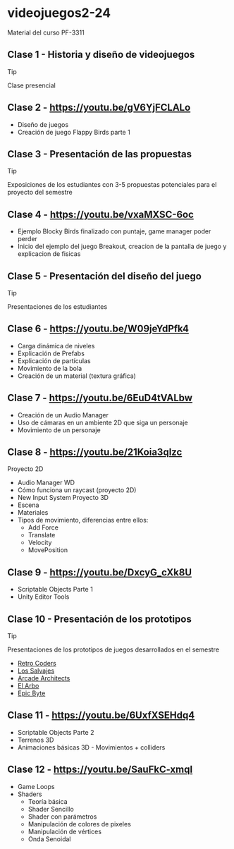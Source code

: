 # videojuegos2-24
Material del curso PF-3311


## Clase 1 - Historia y diseño de videojuegos
> [!TIP]
> Clase presencial

## Clase 2 - https://youtu.be/gV6YjFCLALo
- Diseño de juegos
- Creación de juego Flappy Birds parte 1

## Clase 3 - Presentación de las propuestas
> [!TIP]
> Exposiciones de los estudiantes con 3-5 propuestas potenciales para el proyecto del semestre

## Clase 4 - https://youtu.be/vxaMXSC-6oc
- Ejemplo Blocky Birds finalizado con puntaje, game manager poder perder
- Inicio del ejemplo del juego Breakout, creacion de la pantalla de juego y explicacion de fisicas

## Clase 5 - Presentación del diseño del juego
> [!TIP]
> Presentaciones de los estudiantes

## Clase 6 - https://youtu.be/W09jeYdPfk4
- Carga dinámica de niveles
- Explicación de Prefabs
- Explicación de partículas
- Movimiento de la bola
- Creación de un material (textura gráfica)

## Clase 7 - https://youtu.be/6EuD4tVALbw
- Creación de un Audio Manager
- Uso de cámaras en un ambiente 2D que siga un personaje
- Movimiento de un personaje

## Clase 8 - https://youtu.be/21Koia3qlzc
Proyecto 2D
- Audio Manager WD
- Cómo funciona un raycast (proyecto 2D)
- New Input System
Proyecto 3D
- Escena
- Materiales
- Tipos de movimiento, diferencias entre ellos:
  * Add Force
  * Translate
  * Velocity
  * MovePosition

## Clase 9 - https://youtu.be/DxcyG_cXk8U
- Scriptable Objects Parte 1
- Unity Editor Tools

## Clase 10 - Presentación de los prototipos
> [!TIP]
> Presentaciones de los prototipos de juegos desarrollados en el semestre

- [Retro Coders](https://creacion-videojuegos.github.io/build-retro-coders/)
- [Los Salvajes](https://creacion-videojuegos.github.io/build-los-salvajes/)
- [Arcade Architects](https://creacion-videojuegos.github.io/build-arcade-architects/)
- [El Arbo](https://creacion-videojuegos.github.io/build-el-arbo/)
- [Epic Byte](https://creacion-videojuegos.github.io/build-epic-byte/)

## Clase 11 - https://youtu.be/6UxfXSEHdq4

- Scriptable Objects Parte 2
- Terrenos 3D
- Animaciones básicas 3D - Movimientos + colliders

## Clase 12 - https://youtu.be/SauFkC-xmqI

- Game Loops
- Shaders 
   - Teoría básica
   - Shader Sencillo
   - Shader con parámetros
   - Manipulación de colores de pixeles
   - Manipulación de vértices
   - Onda Senoidal

